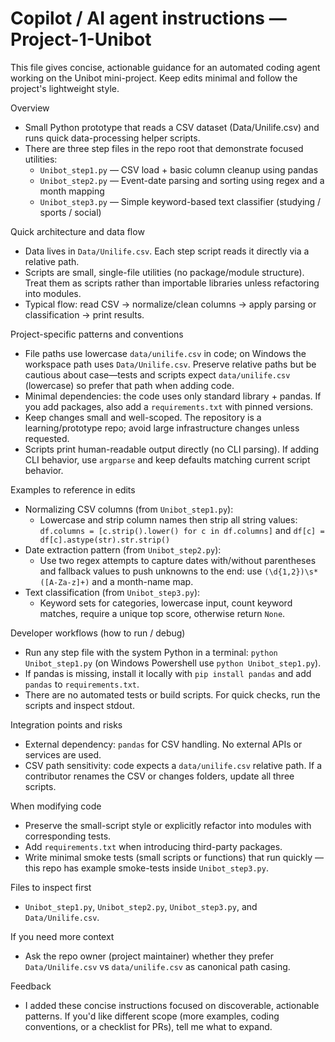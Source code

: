 <!-- .github/copilot-instructions.md for Project-1-Unibot -->
# Copilot / AI agent instructions — Project-1-Unibot

This file gives concise, actionable guidance for an automated coding agent working on the Unibot mini-project. Keep edits minimal and follow the project's lightweight style.

Overview
- Small Python prototype that reads a CSV dataset (Data/Unilife.csv) and runs quick data-processing helper scripts.
- There are three step files in the repo root that demonstrate focused utilities:
  - `Unibot_step1.py` — CSV load + basic column cleanup using pandas
  - `Unibot_step2.py` — Event-date parsing and sorting using regex and a month mapping
  - `Unibot_step3.py` — Simple keyword-based text classifier (studying / sports / social)

Quick architecture and data flow
- Data lives in `Data/Unilife.csv`. Each step script reads it directly via a relative path.
- Scripts are small, single-file utilities (no package/module structure). Treat them as scripts rather than importable libraries unless refactoring into modules.
- Typical flow: read CSV → normalize/clean columns → apply parsing or classification → print results.

Project-specific patterns and conventions
- File paths use lowercase `data/unilife.csv` in code; on Windows the workspace path uses `Data/Unilife.csv`. Preserve relative paths but be cautious about case—tests and scripts expect `data/unilife.csv` (lowercase) so prefer that path when adding code.
- Minimal dependencies: the code uses only standard library + pandas. If you add packages, also add a `requirements.txt` with pinned versions.
- Keep changes small and well-scoped. The repository is a learning/prototype repo; avoid large infrastructure changes unless requested.
- Scripts print human-readable output directly (no CLI parsing). If adding CLI behavior, use `argparse` and keep defaults matching current script behavior.

Examples to reference in edits
- Normalizing CSV columns (from `Unibot_step1.py`):
  - Lowercase and strip column names then strip all string values: `df.columns = [c.strip().lower() for c in df.columns]` and `df[c] = df[c].astype(str).str.strip()`
- Date extraction pattern (from `Unibot_step2.py`):
  - Use two regex attempts to capture dates with/without parentheses and fallback values to push unknowns to the end: use `(\d{1,2})\s*([A-Za-z]+)` and a month-name map.
- Text classification (from `Unibot_step3.py`):
  - Keyword sets for categories, lowercase input, count keyword matches, require a unique top score, otherwise return `None`.

Developer workflows (how to run / debug)
- Run any step file with the system Python in a terminal: `python Unibot_step1.py` (on Windows Powershell use `python Unibot_step1.py`).
- If pandas is missing, install it locally with `pip install pandas` and add `pandas` to `requirements.txt`.
- There are no automated tests or build scripts. For quick checks, run the scripts and inspect stdout.

Integration points and risks
- External dependency: `pandas` for CSV handling. No external APIs or services are used.
- CSV path sensitivity: code expects a `data/unilife.csv` relative path. If a contributor renames the CSV or changes folders, update all three scripts.

When modifying code
- Preserve the small-script style or explicitly refactor into modules with corresponding tests.
- Add `requirements.txt` when introducing third-party packages.
- Write minimal smoke tests (small scripts or functions) that run quickly — this repo has example smoke-tests inside `Unibot_step3.py`.

Files to inspect first
- `Unibot_step1.py`, `Unibot_step2.py`, `Unibot_step3.py`, and `Data/Unilife.csv`.

If you need more context
- Ask the repo owner (project maintainer) whether they prefer `Data/Unilife.csv` vs `data/unilife.csv` as canonical path casing.

Feedback
- I added these concise instructions focused on discoverable, actionable patterns. If you'd like different scope (more examples, coding conventions, or a checklist for PRs), tell me what to expand.
